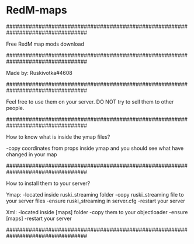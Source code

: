 # RedM-maps
#################################################################################

Free RedM map mods download

#################################################################################

Made by: Ruskivotka#4608

#################################################################################

Feel free to use them on your server. DO NOT try to sell them to other people. 

#################################################################################

How to know what is inside the ymap files?

-copy coordinates from props inside ymap and you should see what have changed in your map

#################################################################################

How to install them to your server?

Ymap:
-located inside ruski_streaming folder
-copy ruski_streaming file to your server files
-ensure ruski_streaming in server.cfg
-restart your server

Xml:
-located inside [maps] folder
-copy them to your objectloader 
-ensure [maps]
-restart your server

#################################################################################
